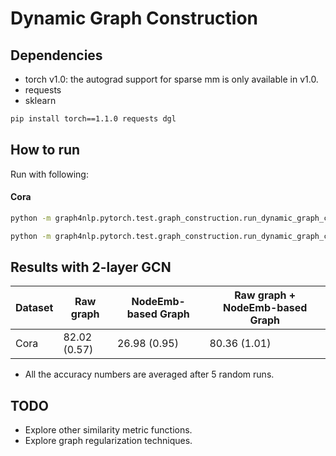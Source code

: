 Dynamic Graph Construction
============



Dependencies
------------
- torch v1.0: the autograd support for sparse mm is only available in v1.0.
- requests
- sklearn

```bash
pip install torch==1.1.0 requests dgl
```

How to run
----------

Run with following:

#### Cora

```bash
python -m graph4nlp.pytorch.test.graph_construction.run_dynamic_graph_construction --dataset=cora --gpu=0 --early-stop --gl-topk 200  --gl-type node_emb
```
```bash
python -m graph4nlp.pytorch.test.graph_construction.run_dynamic_graph_construction --dataset=cora --gpu=0 --early-stop --gl-topk 200 --init-adj-alpha 0.85 --gl-type node_emb_refined
```

Results with 2-layer GCN
-------

| Dataset  |    Raw graph    |  NodeEmb-based Graph   | Raw graph + NodeEmb-based Graph   |
| -------- | ------------- | ------------- | ------------- |
| Cora     | 82.02 (0.57)  | 26.98 (0.95) | 80.36 (1.01) |


* All the accuracy numbers are averaged after 5 random runs.



TODO
-------
* Explore other similarity metric functions.
* Explore graph regularization techniques.


